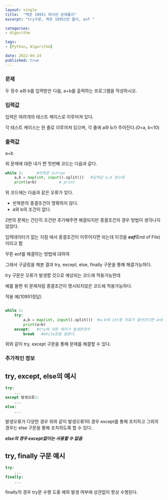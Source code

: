 ```yaml
---
layout: single
title:  "백준 10951 파이썬 문제풀이"
excerpt: "try구문, 백준 10951번 풀이, eof "

categories:
- Algorithm

tags:
- [Python, Algorithm]

date: 2022-04-24
published: true
---
```


### 문제

두 정수 a와 b를 입력받은 다음, a+b를 출력하는 프로그램을 작성하시오.

### 입력값

입력은 여려개의 테스트 케이스로 이루어져 있다.

각 테스트 케이스는 한 줄로 이루어져 있으며, 각 줄에 a와 b가 주어진다.(0<a, b<10)

### 출력값

a+b

위 문제에 대한 내가 짠 첫번째 코드는 다음과 같다.
```python
while 1:      #반복문 1=true
    a,b = map(int, input().split())   #입력값 a,b 정수화
    print(a+b)          # print
```

위 코드에는 다음과 같은 오류가 있다.

- 반복문의 종결조건이 명확하지 않다.
- a와 b의 조건이 없다.

2번의 문제는 간단히 조건만 추가해주면 해결되지만 종결조건의 경우 방법이 생각나지 않았다.

입력데이터가 없는 지점 에서 종결조건이 이루어지면 되는데 이것을 ***eof***(End of File) 이라고 함

무튼 eof를 해결하는 방법에 대하여

그래서 구글링을 해본 결과  try, except, else, finally 구문을 통해 해결가능하다.

try 구문은 오류가 발생할 것으로 예상되는 코드에 적용가능한데

예를 들면 위 문제처럼 종결조건이 명시되지않은 코드에 적용가능하다.

적용 예(10951정답)
```python

while 1:
    try:
        a,b = map(int, input().split())  #a,b에 int형 자료가 들어간다면 a+b를 출력
        print(a+b)
    except:   #try에 대한 에러가 발생한경우
        break   #while문을 멈춘다.
```
위와 같이 try, except 구문을 통해 문제를 해결할 수 있다.

### 추가적인 정보

## try, except, else의 예시

```python
try:
    ...
except 발생오류1:
    ...
else:
    ... 
```
발생오류가 다양한 경우 위와 같이 발생오류1의 경우 except를 통해 조치하고 그외의 경우는 else 구문을 통해 조치하도록 할 수 있다.

***else의 경우 except없이는 사용할 수 없음***

## try, finally 구문 예시

```python
try:  
    ...
finally:
    ...

```
finally의 경우 try문 수행 도중 예외 발생 여부에 상관없이 항상 수행된다.

